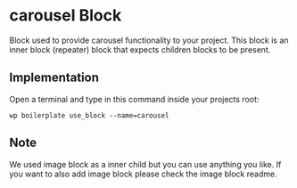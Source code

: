 # carousel Block

Block used to provide carousel functionality to your project. This block is an inner block (repeater) block that expects children blocks to be present.

## Implementation

Open a terminal and type in this command inside your projects root:

```shell
wp boilerplate use_block --name=carousel
```

## Note

We used image block as a inner child but you can use anything you like. If you want to also add image block please check the image block readme.
